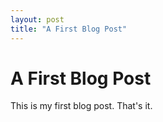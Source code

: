 ```yaml
---
layout: post
title: "A First Blog Post"
---
```


# A First Blog Post 

This is my first blog post. That's it. 
